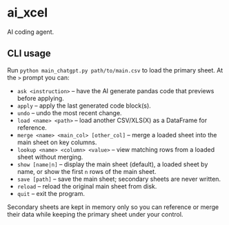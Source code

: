 # ai_xcel

AI coding agent.

## CLI usage

Run `python main_chatgpt.py path/to/main.csv` to load the primary sheet. At the `>` prompt you can:

- `ask <instruction>` – have the AI generate pandas code that previews before applying.
- `apply` – apply the last generated code block(s).
- `undo` – undo the most recent change.
- `load <name> <path>` – load another CSV/XLS(X) as a DataFrame for reference.
- `merge <name> <main_col> [other_col]` – merge a loaded sheet into the main sheet on key columns.
- `lookup <name> <column> <value>` – view matching rows from a loaded sheet without merging.
- `show [name|n]` – display the main sheet (default), a loaded sheet by name, or show the first `n` rows of the main sheet.
- `save [path]` – save the main sheet; secondary sheets are never written.
- `reload` – reload the original main sheet from disk.
- `quit` – exit the program.

Secondary sheets are kept in memory only so you can reference or merge their data while keeping the primary sheet under your control.
